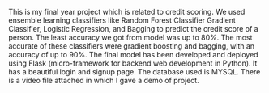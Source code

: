 This is my final year project which is related to credit scoring.
We used ensemble learning classifiers like Random Forest Classifier Gradient Classifier, Logistic Regression, and Bagging to predict the credit score of a person. The least accuracy
we got from model was up to 80%. The most accurate of these classifiers were
gradient boosting and bagging, with an accuracy of up to 90%. The final model has been
developed and deployed using Flask (micro-framework for backend web development in
Python). It has a beautiful login and signup page. The database used is MYSQL.
There is a video file attached in which I gave a demo of project.
